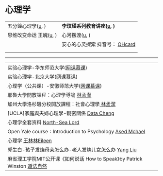 # 心理学

|                                                                                      |                                                                                                                                                                                                                                      |
| ------------------------------------------------------------------------------------ | ------------------------------------------------------------------------------------------------------------------------------------------------------------------------------------------------------------------------------------ |
| 五分鐘心理學([u](https://www.youtube.com/channel/UCgHFSQN4bXdns4XDckM\_Cdw/videos), )      | **李玟瑾系列教育讲座(**[**u**](https://www.youtube.com/playlist?list=PLEBoRUhY1Ym3Kg8gRTlmH27PRdJrf1yJ2)**, )**                                                                                                                               |
| 思维改变命运 王魄([u](https://www.youtube.com/channel/UCK5qc9\_Dz4L6Q6smjdXezgA/featured), ) | 心河摆渡([u](https://www.youtube.com/channel/UCy2aOVSWiF\_ivcb0ilhGaXQ/playlists), )                                                                                                                                                     |
|                                                                                      | 安心的心灵探索 抖音号： [OHcard](https://www.douyin.com/user/MS4wLjABAAAAUibTv1bF3Fnl4SV4Hsg8fDzYNnDFNOegn89poSnbFD6qdx7EiNWVHUDwVG0gt6cC?enter\_from=recommend\&enter\_method=video\_title\&from\_gid=7017333033380351232\&is\_full\_screen=0) |
|                                                                                      |                                                                                                                                                                                                                                      |
|                                                                                      |                                                                                                                                                                                                                                      |

****

|                                                                                                                     |
| ------------------------------------------------------------------------------------------------------------------- |
| 实验心理学-华东师范大学([网课慕课](https://www.youtube.com/playlist?list=PLqlw88i7XLoxomnR\_zfme3bNWo\_sjgkSu))                    |
| 实验心理学-北京大学([网课慕课](https://www.youtube.com/playlist?list=PLqlw88i7XLox-s6NXJtY0iKDwRSDmLcJa))                        |
| 心理学（公共课）-安徽师范大学([网课慕课](https://www.youtube.com/playlist?list=PLqlw88i7XLoxVRdreITUecsxmJCQcDz4w))                   |
| 耶魯大學開放課程：心理學導論 [林孟潔](https://www.youtube.com/playlist?list=PLFq8SZOzdITV3o\_Fl-lkLTX6g-O9wvGl7)                     |
| 加州大學洛杉磯分校開放課程：社會心理學[ 林孟潔](https://www.youtube.com/playlist?list=PLFq8SZOzdITXZVCHA3EaSYkcdNjXCIexu)                 |
| \[UCLA]家庭與夫婦心理學-親密關係 [Data Cheng](https://www.youtube.com/playlist?list=PL49R5idFTEkBARa3gbrqpJoC6aOFSbbbQ)         |
| 心理学全套资料 [North-Sea Lord](https://www.youtube.com/playlist?list=PLfr1I1bhn8OLXfzwrVgEzBkPt\_twBiJzO)                 |
| Open Yale course：Introduction to Psychology [Ased Mchael](https://www.youtube.com/playlist?list=PLB5FA5E41465EE995) |
| 心理学 [王林林Eileen](https://www.youtube.com/playlist?list=PLP7NGPIX1xLPEMHp31entrpIWDWeQEJXp)                           |
| 郭生白-孩子发烧母亲怎么办-老人发烧儿女怎么办 [Yang Liu](https://www.youtube.com/playlist?list=PLhXu26RzZZTzCWohKrEk8nqDY0kpPmBjr)        |
| 麻省理工学院MIT公开课《如何说话 How to Speak》by Patrick Winston [道法自然](https://www.youtube.com/watch?v=Zw1tzxAt\_CI)              |
